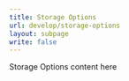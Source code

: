 ```yaml
---
title: Storage Options
url: develop/storage-options
layout: subpage
write: false
---
```


Storage Options content here
